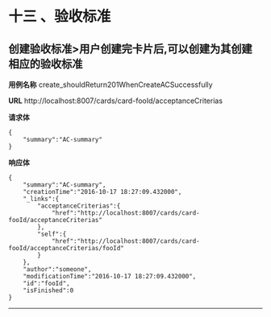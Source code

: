 
# 十三 、验收标准 #

## 创建验收标准>用户创建完卡片后,可以创建为其创建相应的验收标准 ##

**用例名称**
create_shouldReturn201WhenCreateACSuccessfully

**URL**
http://localhost:8007/cards/card-fooId/acceptanceCriterias

**请求体**
```
{
	"summary":"AC-summary"
}
```


**响应体**
```
{
	"summary":"AC-summary",
	"creationTime":"2016-10-17 18:27:09.432000",
	"_links":{
		"acceptanceCriterias":{
			"href":"http://localhost:8007/cards/card-fooId/acceptanceCriterias"
		},
		"self":{
			"href":"http://localhost:8007/cards/card-fooId/acceptanceCriterias/fooId"
		}
	},
	"author":"someone",
	"modificationTime":"2016-10-17 18:27:09.432000",
	"id":"fooId",
	"isFinished":0
}
```


-------